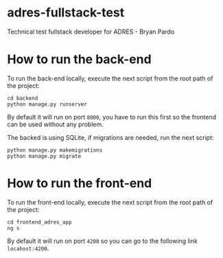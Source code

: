 # adres-fullstack-test
Technical test fullstack developer for ADRES - Bryan Pardo

# How to run the back-end
To run the back-end locally, execute the next script from the root path of the project:
```
cd backend
python manage.py runserver
```
By default it will run on port ```8000```, you have to run this first so the frontend can be used without any problem.

The backed is using SQLite, if migrations are needed, run the next script:
```
python manage.py makemigrations
python manage.py migrate
```


# How to run the front-end
To run the front-end locally, execute the next script from the root path of the project:
```
cd frontend_adres_app
ng s
```
By default it will run on port ```4200``` so you can go to the following link ```locahost:4200```.